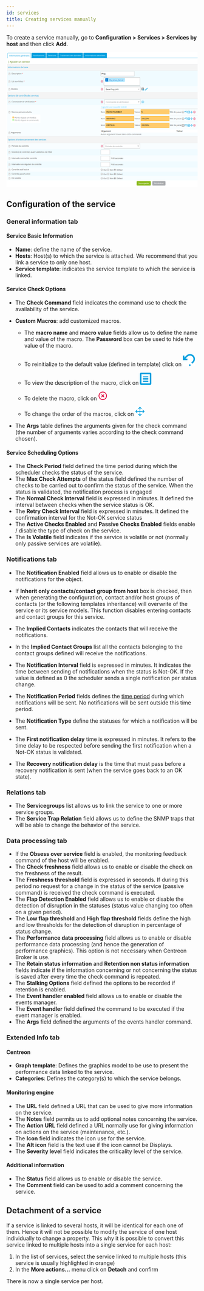 ```yaml
---
id: services
title: Creating services manually
---
```


To create a service manually, go to **Configuration \> Services > Services by host** and then click **Add**.

![image](../../assets/configuration/03addservice.png)

## Configuration of the service

### General information tab

#### Service Basic Information

* **Name**: define the name of the service.
* **Hosts**: Host(s) to which the service is attached. We recommend that you link a service to only one host.
* **Service template**: indicates the service template to which the service is linked.

#### Service Check Options

* The **Check Command** field indicates the command use to check the availability of the service.

* **Custom Macros**: add customized macros.

   - The **macro name** and **macro value** fields allow us to define the name and value of the macro. The **Password** box
can be used to hide the value of the macro.

   - To reinitialize to the default value (defined in template) click on ![image](../../assets/configuration/common/undo.png#thumbnail1)

   - To view the description of the macro, click on ![image](../../assets/configuration/common/description.png#thumbnail1)

   - To delete the macro, click on ![image](../../assets/configuration/common/delete.png#thumbnail1)

   - To change the order of the macros, click on ![image](../../assets/configuration/common/move.png#thumbnail1)

* The **Args** table defines the arguments given for the check command (the number of arguments varies according to the
  check command chosen).

#### Service Scheduling Options

* The **Check Period** field defined the time period during which the scheduler checks the status of the service.
* The **Max Check Attempts** of the status field defined the number of checks to be carried out to confirm the status of
  the service. When the status is validated, the notification process is engaged
* The **Normal Check Interval** field is expressed in minutes. It defined the interval between checks when the service status is OK.
* The **Retry Check Interval** field is expressed in minutes. It defined the confirmation interval for the Not-OK service status
* The **Active Checks Enabled** and **Passive Checks Enabled** fields enable / disable the type of check on the service.
* The **Is Volatile** field indicates if the service is volatile or not (normally only passive services are volatile).

### Notifications tab

* The **Notification Enabled** field allows us to enable or disable the notifications for the object.
* If **Inherit only contacts/contact group from host** box is checked, then when generating the configuration, contact
  and/or host groups of contacts (or the following templates inheritance) will overwrite of the service or its service
  models. This function disables entering contacts and contact groups for this service.
* The **Implied Contacts** indicates the contacts that will receive the notifications.
* In the **Implied Contact Groups** list all the contacts belonging to the contact groups defined will receive the notifications.

* The **Notification Interval** field is expressed in minutes. It indicates the time between sending of notifications
  when the status is Not-OK. If the value is defined as 0 the scheduler sends a single notification per status change.
* The **Notification Period** fields defines the [time period](../basic-objects/timeperiods.md) during which notifications will be sent. No notifications will be sent outside this time period.
* The **Notification Type** define the statuses for which a notification will be sent.
* The **First notification delay** time is expressed in minutes. It refers to the time delay to be respected before
  sending the first notification when a Not-OK status is validated.
* The **Recovery notification delay** is the time that must pass before a recovery notification is sent (when the service goes back to an OK state).

### Relations tab

* The **Servicegroups** list allows us to link the service to one or more service groups.
* The **Service Trap Relation** field allows us to define the SNMP traps that will be able to change the behavior of the service.

### Data processing tab

* If the **Obsess over service** field is enabled, the monitoring feedback command of the host will be enabled.
* The **Check freshness** field allows us to enable or disable the check on the freshness of the result.
* The **Freshness threshold** field is expressed in seconds. If during this period no request for a change in the status
  of the service (passive command) is received the check command is executed.
* The **Flap Detection Enabled** field allows us to enable or disable the detection of disruption in the statuses (status
  value changing too often on a given period).
* The **Low flap threshold** and **High flap threshold** fields define the high and low thresholds for the detection of
  disruption in percentage of status change.
* The **Performance data processing** field allows us to enable or disable performance data processing (and hence the
  generation of performance graphics). This option is not necessary when Centreon Broker is use.
* The **Retain status information** and **Retention non status information** fields indicate if the information concerning
  or not concerning the status is saved after every time the check command is repeated.
* The **Stalking Options** field defined the options to be recorded if retention is enabled.
* The **Event handler enabled** field allows us to enable or disable the events manager.
* The **Event handler** field defined the command to be executed if the event manager is enabled.
* The **Args** field defined the arguments of the events handler command.

### Extended Info tab

#### Centreon

* **Graph template**: Defines the graphics model to be use to present the performance data linked to the service.
* **Categories**: Defines the category(s) to which the service belongs.

#### Monitoring engine

* The **URL** field defined a URL that can be used to give more information on the service.
* The **Notes** field permits us to add optional notes concerning the service.
* The **Action URL** field defined a URL normally use for giving information on actions on the service (maintenance, etc.).
* The **Icon** field indicates the icon use for the service.
* The **Alt icon** field is the text use if the icon cannot be Displays.
* The **Severity level** field indicates the criticality level of the service.

#### Additional information

* The **Status** field allows us to enable or disable the service.
* The **Comment** field can be used to add a comment concerning the service.

## Detachment of a service

If a service is linked to several hosts, it will be identical for each one of them. Hence it will not be possible to
modify the service of one host individually to change a property. This why it is possible to convert this service linked
to multiple hosts into a single service for each host:

1. In the list of services, select the service linked to multiple hosts (this service is usually highlighted in orange)
2. In the **More actions...** menu click on **Detach** and confirm

There is now a single service per host.
